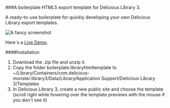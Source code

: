 ###A boilerplate HTML5 export template for Delicious Library 3.

A ready-to-use boilerplate for quickly developing your own Delicious Library export templates.

![A fancy screenshot](http://demo.hpcodecraft.me/demo-providencemodern/screenshot-boilerplate.png)

Here´s a [Live Demo](http://demo.hpcodecraft.me/demo-boilerplate/).

####Installation
1. Download the .zip file and unzip it.
2. Copy the folder boilerplate.libraryhtmltemplate to
    ~/Library/Containers/com.delicious-monster.library3/Data/Library/Application Support/Delicious Library 3/Templates
3. In Delicious Library 3, create a new public site and choose the template (scroll right while hovering over the template previews with the mouse if you don´t see it)